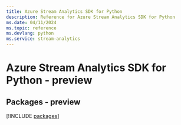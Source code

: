 ```yaml
---
title: Azure Stream Analytics SDK for Python
description: Reference for Azure Stream Analytics SDK for Python
ms.date: 04/11/2024
ms.topic: reference
ms.devlang: python
ms.service: stream-analytics
---
```

# Azure Stream Analytics SDK for Python - preview
## Packages - preview
[!INCLUDE [packages](stream-analytics-index.md)]